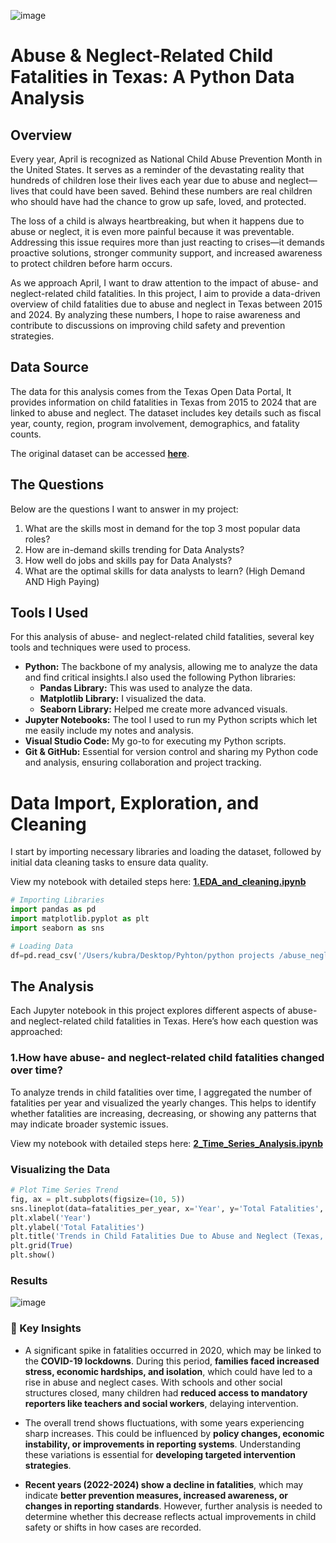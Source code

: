 ![image](https://github.com/user-attachments/assets/403fafce-f9ce-4b11-8398-e6582462a214)



# Abuse & Neglect-Related Child Fatalities in Texas: A Python Data Analysis  

##  Overview  

Every year, April is recognized as National Child Abuse Prevention Month in the United States. It serves as a reminder of the devastating reality that hundreds of children lose their lives each year due to abuse and neglect—lives that could have been saved. Behind these numbers are real children who should have had the chance to grow up safe, loved, and protected.  

The loss of a child is always heartbreaking, but when it happens due to abuse or neglect, it is even more painful because it was preventable. Addressing this issue requires more than just reacting to crises—it demands proactive solutions, stronger community support, and increased awareness to protect children before harm occurs.  

As we approach April, I want to draw attention to the impact of abuse- and neglect-related child fatalities. In this project, I aim to provide a data-driven overview of child fatalities due to abuse and neglect in Texas between 2015 and 2024. By analyzing these numbers, I hope to raise awareness and contribute to discussions on improving child safety and prevention strategies.  

## Data Source  

The data for this analysis comes from the Texas Open Data Portal, It provides information on child fatalities in Texas from 2015 to 2024 that are linked to abuse and neglect. The dataset includes key details such as fiscal year, county, region, program involvement, demographics, and fatality counts.  

The original dataset can be accessed **[here](https://data.texas.gov/dataset/OCS-1-1-Abuse-Neglect-Related-Texas-Child-Fataliti/92um-beyd/about_data)**.  

## The Questions

Below are the questions I want to answer in my project:

1. What are the skills most in demand for the top 3 most popular data roles?
2. How are in-demand skills trending for Data Analysts?
3. How well do jobs and skills pay for Data Analysts?
4. What are the optimal skills for data analysts to learn? (High Demand AND High Paying) 

## Tools I Used


For this analysis of abuse- and neglect-related child fatalities, several key tools and techniques were used to process.

- **Python:** The backbone of my analysis, allowing me to analyze the data and find critical insights.I also used the following Python libraries:
    - **Pandas Library:** This was used to analyze the data. 
    - **Matplotlib Library:** I visualized the data.
    - **Seaborn Library:** Helped me create more advanced visuals. 
- **Jupyter Notebooks:** The tool I used to run my Python scripts which let me easily include my notes and analysis.
- **Visual Studio Code:** My go-to for executing my Python scripts.
- **Git & GitHub:** Essential for version control and sharing my Python code and analysis, ensuring collaboration and project tracking.

# Data Import, Exploration, and Cleaning  


I start by importing necessary libraries and loading the dataset, followed by initial data cleaning tasks to ensure data quality.

View my notebook with detailed steps here: **[1.EDA_and_cleaning.ipynb](https://github.com/kubradizlek/abuse_neglected_child_fatalities/blob/main/1.EDA_and_cleaning.ipynb)**  


```python
# Importing Libraries
import pandas as pd
import matplotlib.pyplot as plt
import seaborn as sns

# Loading Data
df=pd.read_csv('/Users/kubra/Desktop/Pyhton/python projects /abuse_neglected_child_fatalities /OCS_1.1___Abuse_Neglect_Related_Texas_Child_Fatalities_FY2015-FY2024.csv')


```

## The Analysis  

Each Jupyter notebook in this project explores different aspects of abuse- and neglect-related child fatalities in Texas. Here’s how each question was approached:

### 1.How have abuse- and neglect-related child fatalities changed over time?  

To analyze trends in child fatalities over time, I aggregated the number of fatalities per year and visualized the yearly changes. This helps to identify whether fatalities are increasing, decreasing, or showing any patterns that may indicate broader systemic issues.  

View my notebook with detailed steps here: **[2_Time_Series_Analysis.ipynb](https://github.com/kubradizlek/abuse_neglected_child_fatalities/blob/main/2_Time_Series_Analysis.ipynb)**  

### Visualizing the Data  

```python
# Plot Time Series Trend
fig, ax = plt.subplots(figsize=(10, 5))
sns.lineplot(data=fatalities_per_year, x='Year', y='Total Fatalities', marker='o', linewidth=2)
plt.xlabel('Year')
plt.ylabel('Total Fatalities')
plt.title('Trends in Child Fatalities Due to Abuse and Neglect (Texas, FY2015-FY2024)')
plt.grid(True)
plt.show()
```

### Results 

![image](https://github.com/user-attachments/assets/116a5554-b51d-4283-ad54-b365ade1cd10)

### 📌 Key Insights  

- A significant spike in fatalities occurred in 2020, which may be linked to the **COVID-19 lockdowns**. During this period, **families faced increased stress, economic hardships, and isolation**, which could have led to a rise in abuse and neglect cases. With schools and other social structures closed, many children had **reduced access to mandatory reporters like teachers and social workers**, delaying intervention.  

- The overall trend shows fluctuations, with some years experiencing sharp increases. This could be influenced by **policy changes, economic instability, or improvements in reporting systems**. Understanding these variations is essential for **developing targeted intervention strategies**.  

- **Recent years (2022-2024) show a decline in fatalities**, which may indicate **better prevention measures, increased awareness, or changes in reporting standards**. However, further analysis is needed to determine whether this decrease reflects actual improvements in child safety or shifts in how cases are recorded.  





